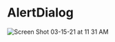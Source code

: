 # AlertDialog
![Screen Shot 03-15-21 at 11 31 AM](https://user-images.githubusercontent.com/69824139/111225607-c593a480-85be-11eb-8b21-9c8aad664964.PNG)
